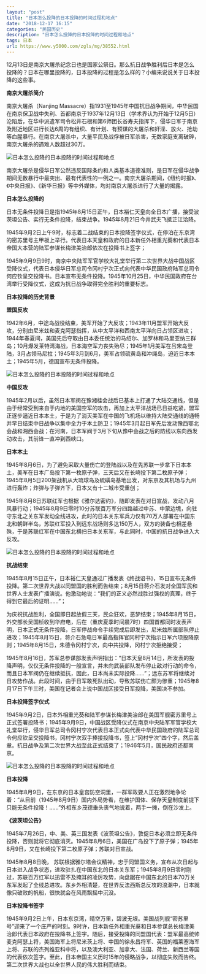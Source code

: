 ```yaml
---
layout: "post"
title: "日本怎么投降的日本投降的时间过程和地点"
date: "2018-12-17 16:15"
categories: "民国历史"
description: "日本怎么投降的日本投降的时间过程和地点"
tags: 日本
url: https://www.y5000.com/zgls/mg/38552.html
---
```






12月13日是南京大屠杀纪念日也是国家公祭日。那么抗日战争胜利后日本是怎么投降的？日本在哪里投降的，日本投降的过程是怎么样的？小编来说说关于日本投降的这些事。

 **南京大屠杀简介**  

南京大屠杀（Nanjing
Massacre）指1931至1945年中国抗日战争期间，中华民国在南京保卫战中失利、首都南京于1937年12月13日（学术界认为开始于12月5日）沦陷后，在华中派遣军司令松井石根和第6师团长谷寿夫指挥下，侵华日军于南京及附近地区进行长达6周的有组织、有计划、有预谋的大屠杀和奸淫、放火、抢劫等血腥暴行。在南京大屠杀中，大量平民及战俘被日军杀害，无数家庭支离破碎，南京大屠杀的遇难人数超过30万。

![日本怎么投降的日本投降的时间过程和地点](https://img.y5000.com/uploads/allimg/181210/5fbe238341866518f0c347d67bb2f689.jpg)

南京大屠杀是侵华日军公然违反国际条约和人类基本道德准则，是日军在侵华战争期间无数暴行中最突出、最有代表性的一例之一。南京大屠杀期间，《纽约时报》、《中央日报》、《新华日报》等中外媒体，均对南京大屠杀进行了大量的揭露。

 **日本怎么投降的**

日本无条件投降日是指1945年8月15日正午，日本裕仁天皇向全日本广播，接受波茨坦公告、实行无条件投降，结束战争。1945年8月21日今井武夫飞抵芷江洽降。

1945年9月2日上午9时，标志着二战结束的日本投降签字仪式，在停泊在东京湾的密苏里号主甲板上举行。代表日本天皇和政府的日本新任外相重光葵和代表日本帝国大本营的陆军参谋长梅津美治郎依次在投降书上签字；

1945年9月9日9时，南京中央陆军军官学校大礼堂举行第二次世界大战中国战区受降仪式，代表日本侵华日军总司令冈村宁次正式向代表中华民国政府陆军总司令何应钦呈交投降书。日本宣布无条件投降。1945年10月25日，中华民国政府在台湾举行受降仪式，这成为抗日战争取得完全胜利的重要标志。

 **日本投降的历史背景**

 **盟国反攻**

1942年6月，中途岛战役结束，美军开始了大反攻；1943年11月盟军开始大反攻，分别由尼米兹和麦克阿瑟指挥，从中太平洋和西南太平洋向日占领区进攻；1944年春夏间，美国先后夺取由日本委任统治的马绍尔、加罗林和马里亚纳三群岛；10月爆发莱特湾海战，日本海空军力丧失殆尽；1945年1月美军在吕宋岛登陆，3月占领马尼拉；1945年3月到6月，美军占领硫黄岛和冲绳岛，迫近日本本土；1945年5月，德国宣布无条件投降。

![日本怎么投降的日本投降的时间过程和地点](https://img.y5000.com/uploads/allimg/181210/fbad5bffa87e8be0ccfa622768585077.jpg)

 **中国反攻**

1945年2月以后，虽然日本军阀在豫湘桂会战后已基本上打通了大陆交通线，但是由于经常受到来自于内地的美国空军的攻击，再加上太平洋战场已日益吃紧，盟军正逐步逼近日本本土，于是为了消灭美军在中国的飞机场以维持大陆交通线的通畅并早日结束中日战争以集中全力于本土防卫；1945年3月起日军先后发动豫西鄂北会战和湘西会战；在河南，日本军阀于3月下旬从豫中会战之后的防线以东向西发动攻击，其前锋一直冲到西峡口。

 **日本本土**

1945年8月6日，为了避免采取大量伤亡的登陆战以及在先苏联一步拿下日本本土，美军在日本广岛投下第一枚原子弹，三天后又在长崎投下第二枚原子弹；1945年8月5日200架战机从大琉球岛及硫磺岛基地出发，对东京及其机场与九州进行轰炸；炸弹与子弹齐下，日本又有十二城市受重创；

1945年8月8日苏联红军也根据《雅尔达密约》，随即发表在对日宣战，发动八月风暴行动；1945年8月9日零时10分苏联百万军分四路越过中苏、中蒙边境，向驻守东北之关东军发动全线进攻，此时的日本关东军兵力仅有70万人部署在中国东北和朝鲜半岛，苏联红军投入到远东战场则多达150万人，双方的装备也相差悬殊，于是苏联红军在中国东北横扫日本关东军，与此同时，中国的抗日战争进入大反攻。

![日本怎么投降的日本投降的时间过程和地点](https://img.y5000.com/uploads/allimg/181210/c074e28dc5aff9c4ab60fd2fa0251c38.jpg)

 **抗战结束**

1945年8月15日正午，日本裕仁天皇通过广播发表《终战诏书》，15日宣布无条件投降。第二次世界大战以同盟国的胜利而告结束；8月15日蒋介石发对全国军民和世界人士发表广播演说。他激动地说：“我们的正义必然战胜过强权的真理，终于得到它最后的证明……”；

为庆祝抗战胜利，全国即日起放假三天，民众狂欢，恶梦结束；1945年8月15日，外交部长吴国桢收到华府电，后在（重庆夏季时间晨7时）四国首都同时发表声明，日本正式无条件投降，日军停战命令手续完成后即发出，尼米兹所属部队停止进攻；1945年8月15日，蒋介石急电日军最高指挥官冈村宁次指示日军六项投降原则；1945年8月15日，朱德令冈村宁次，向中共投降，冈村宁次拒绝接受；

1945年8月16日，苏军总参谋部发表声明指出：“日本天皇8月14日，所发表的投降声明，仅仅无条件投降的一般宣言，并未向武装部队发布停止敌对行动的命令，而且日本军阀仍在继续抵抗，因此，日本尚未实际投降……”；远东苏军将继续对日攻势作战。此段时间，由于日军敢死队出动，导致苏联伤亡颇为惨重；1945年8月17日下午三时，美国在记者会上说中国战区接受日军投降，美国决不参加。

 **日本投降签字仪式**

1945年9月2日，日本外相重光葵和陆军参谋长梅津美治郎在美国军舰密苏里号上正式签署投降书；1945年9月9日，中国战区受降仪式在南京中央陆军军官学校大礼堂举行，侵华日军总司令冈村宁次代表日本正式向代表中华民国政府的陆军总司令何应钦呈交投降书，冈村宁次双手捧接投降书，签上“冈村宁次”四个字，然后盖章。抗日战争及第二次世界大战至此正式结束了；1946年5月，国民政府还都南京。

![日本怎么投降的日本投降的时间过程和地点](https://img.y5000.com/uploads/allimg/181210/3dd77676fd62f974d32e82dacf21d713.jpg)

 **日本投降**  

1945年8月9日，在东京的日本皇宫防空洞里，一群军政要人正在激烈地争论着：“从目前（1945年8月9日）国内外局势看，在维护国体、保存天皇制度前提下只能无条件投降！……”外相东乡茂德垂头丧气地说着，两手一摊，倒在沙发上。

 **《波茨坦公告》**

1945年7月26日，中、美、英三国发表《波茨坦公告》，敦促日本必须立即无条件投降，否则就将它彻底消灭。1945年8月6日，美国在广岛投下了原子弹；1945年8月9日，又在长崎投下第二枚原子弹；苏联对日宣战。

1945年8月8日晚，
苏联根据雅尔塔会议精神，忠于同盟国义务，宣布从次日起与日本进入战争状态，进攻驻扎在中国东北的日本关东军；1945年8月9日零时刚过，苏联百万红军以迅雷不及掩耳的凌厉攻势，向盘踞在中国东北的日本70万关东军发起了全线总进攻。东乡外相清楚，在世界反法西斯总反攻的浪潮中，日本就像只破败的帆船，很快就会在风雨飘摇中沉没。

 **日本投降书签字**  

1945年9月2日上午，日本东京湾，晴空万里，碧波无垠。美国战列舰“密苏里号”迎来了一个庄严的时刻。9时许，日本新任外相重光葵和日本参谋总长梅津美治郎代表日本政府在投降书上签字。随后，接受投降的同盟国代表：盟军最高统帅麦克阿瑟上将，美国海军上将尼米茨上将、中国的徐永昌将军、英国的福莱塞海军上将、苏联的杰列维亚科中将，以及澳大利亚、加拿大、法国、荷兰、新西兰等国的代表依次签字。至此，日本帝国主义历时15年的侵略战争，以彻底失败而告终。第二次世界大战也以全世界人民的伟大胜利而结束。

